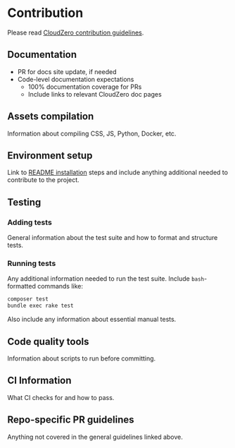 # Contribution

Please read [CloudZero contribution guidelines](https://github.com/Cloudzero/template-cloudzero-open-source/blob/main/GENERAL-CONTRIBUTING.md).

## Documentation

- PR for docs site update, if needed
- Code-level documentation expectations
	- 100% documentation coverage for PRs
	- Include links to relevant CloudZero doc pages

## Assets compilation

Information about compiling CSS, JS, Python, Docker, etc.

## Environment setup

Link to [README installation](README.md#installation) steps and include anything additional needed to contribute to the project.

## Testing


### Adding tests

General information about the test suite and how to format and structure tests.

### Running tests

Any additional information needed to run the test suite. Include `bash`-formatted commands like:

```bash
composer test
bundle exec rake test
```

Also include any information about essential manual tests.

## Code quality tools

Information about scripts to run before committing.

## CI Information

What CI checks for and how to pass.

## Repo-specific PR guidelines

Anything not covered in the general guidelines linked above.